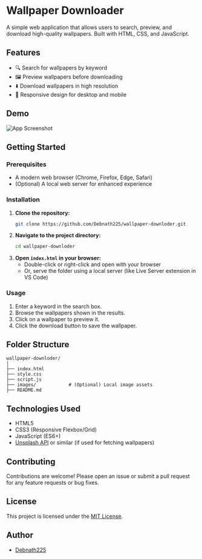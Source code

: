 # Wallpaper Downloader

A simple web application that allows users to search, preview, and download high-quality wallpapers. Built with HTML, CSS, and JavaScript.

## Features

- 🔍 Search for wallpapers by keyword
- 🖼️ Preview wallpapers before downloading
- ⬇️ Download wallpapers in high resolution
- 📱 Responsive design for desktop and mobile

## Demo

![App Screenshot](screenshot.png) <!-- Replace with actual screenshot if available -->

## Getting Started

### Prerequisites

- A modern web browser (Chrome, Firefox, Edge, Safari)
- (Optional) A local web server for enhanced experience

### Installation

1. **Clone the repository:**
   ```bash
   git clone https://github.com/Debnath225/wallpaper-downloder.git
   ```
2. **Navigate to the project directory:**
   ```bash
   cd wallpaper-downloder
   ```
3. **Open `index.html` in your browser:**
   - Double-click or right-click and open with your browser
   - Or, serve the folder using a local server (like Live Server extension in VS Code)

### Usage

1. Enter a keyword in the search box.
2. Browse the wallpapers shown in the results.
3. Click on a wallpaper to preview it.
4. Click the download button to save the wallpaper.

## Folder Structure

```
wallpaper-downloder/
│
├── index.html
├── style.css
├── script.js
├── images/            # (Optional) Local image assets
├── README.md
```

## Technologies Used

- HTML5
- CSS3 (Responsive Flexbox/Grid)
- JavaScript (ES6+)
- [Unsplash API](https://unsplash.com/developers) or similar (if used for fetching wallpapers)

## Contributing

Contributions are welcome! Please open an issue or submit a pull request for any feature requests or bug fixes.

## License

This project is licensed under the [MIT License](LICENSE).

## Author

- [Debnath225](https://github.com/Debnath225)
